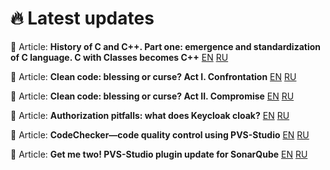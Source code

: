 <h1>
 🔥 Latest updates 
</h1>

📃 Article: **History of C and C++. Part one: emergence and standardization of C language. C with Classes becomes C++** [EN](https://pvs-studio.com/en/blog/posts/cpp/1189/) [RU](https://habr.com/ru/companies/pvs-studio/articles/860206/)

📃 Article: **Clean code: blessing or curse? Act I. Confrontation** [EN](https://pvs-studio.com/en/blog/posts/1157/) [RU](https://habr.com/ru/companies/pvs-studio/articles/838840/)

📃 Article: **Clean code: blessing or curse? Act II. Compromise** [EN](https://pvs-studio.com/en/blog/posts/1162/) [RU](https://habr.com/ru/companies/pvs-studio/articles/844794/)

📃 Article: **Authorization pitfalls: what does Keycloak cloak?** [EN](https://pvs-studio.com/en/blog/posts/java/1142/) [RU](https://habr.com/ru/companies/pvs-studio/articles/828406/) 

📃 Article: **CodeChecker—code quality control using PVS-Studio** [EN](https://pvs-studio.com/en/blog/posts/1197/) [RU](https://habr.com/ru/companies/pvs-studio/articles/866326/)

📃 Article: **Get me two! PVS-Studio plugin update for SonarQube** [EN](https://pvs-studio.com/en/blog/posts/1152/) [RU](https://habr.com/ru/companies/pvs-studio/articles/835382/)


<!--[![GitHub Streak](https://github-readme-streak-stats.herokuapp.com?user=feeelin&theme=dark&hide_border=true&card_width=490)](https://git.io/streak-stats)



**feeelin/feeelin** is a ✨ _special_ ✨ repository because its `README.md` (this file) appears on your GitHub profile.

Here are some ideas to get you started:

- 🔭 I’m currently working on ...
- 🌱 I’m currently lea![react](https://github.com/feeelin/feeelin/assets/115320882/2cc17374-e3e1-4ae5-ba9d-1d43b61b6f17)
rning ...
- 👯 I’m looking to collaborate on ...
- 🤔 I’m looking for help with ...
- 💬 Ask me about ...
- 📫 How to reach me: ...
- 😄 Pronouns: ...
- ⚡ Fun fact: ...
-->
